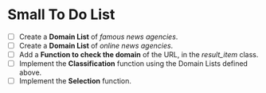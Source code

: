 # Small To Do List
- [ ] Create a **Domain List** of *famous news agencies*.
- [ ] Create a **Domain List** of *online news agencies*.
- [ ] Add a **Function to check the domain** of the URL, in the *result_item* class.
- [ ] Implement the **Classification** function using the Domain Lists defined above.
- [ ] Implement the **Selection** function.
